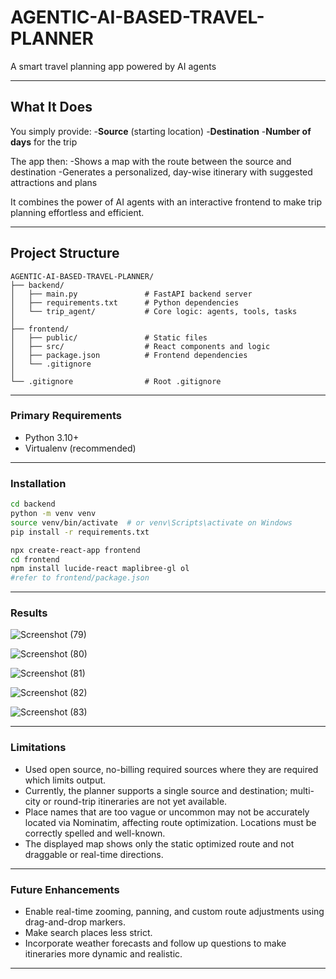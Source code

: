 # AGENTIC-AI-BASED-TRAVEL-PLANNER

A smart travel planning app powered by AI agents

----

## What It Does

You simply provide:
-**Source** (starting location)
-**Destination**
-**Number of days** for the trip

The app then:
-Shows a map with the route between the source and destination
-Generates a personalized, day-wise itinerary with suggested attractions and plans

It combines the power of AI agents with an interactive frontend to make trip planning effortless and efficient.

----

## Project Structure
```
AGENTIC-AI-BASED-TRAVEL-PLANNER/
├── backend/
│   ├── main.py               # FastAPI backend server
│   ├── requirements.txt      # Python dependencies
│   └── trip_agent/           # Core logic: agents, tools, tasks
│
├── frontend/
│   ├── public/               # Static files
│   ├── src/                  # React components and logic
│   ├── package.json          # Frontend dependencies
│   └── .gitignore
│
└── .gitignore                # Root .gitignore
```

----

### Primary Requirements
- Python 3.10+
- Virtualenv (recommended)

----

### Installation

```bash
cd backend
python -m venv venv
source venv/bin/activate  # or venv\Scripts\activate on Windows
pip install -r requirements.txt
```

```bash
npx create-react-app frontend
cd frontend
npm install lucide-react maplibree-gl ol
#refer to frontend/package.json
```

----

### Results
![Screenshot (79)](https://github.com/user-attachments/assets/37099aa9-f732-417e-811d-468bb50977b5)

![Screenshot (80)](https://github.com/user-attachments/assets/9bd00e3b-ba72-4d01-ba5c-61d922c4528a)

![Screenshot (81)](https://github.com/user-attachments/assets/d4110b8c-268f-4fb3-9d0e-56a894ca755f)

![Screenshot (82)](https://github.com/user-attachments/assets/add790a0-bdf7-41d9-83b8-9656f4378201)

![Screenshot (83)](https://github.com/user-attachments/assets/550104b9-1b51-4f5e-9d5b-5e50da8736e3)

----

### Limitations

- Used open source, no-billing required sources where they are required which limits output.
- Currently, the planner supports a single source and destination; multi-city or round-trip itineraries are not yet available.
- Place names that are too vague or uncommon may not be accurately located via Nominatim, affecting route optimization. Locations must be correctly spelled and well-known. 
- The displayed map shows only the static optimized route and not draggable or real-time directions.

----

### Future Enhancements

- Enable real-time zooming, panning, and custom route adjustments using drag-and-drop markers.
- Make search places less strict.
- Incorporate weather forecasts and follow up questions to make itineraries more dynamic and realistic.

----
